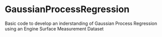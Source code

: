 # GaussianProcessRegression

Basic code to develop an inderstanding of Gaussian Process Regression using an Engine Surface Measurement Dataset
